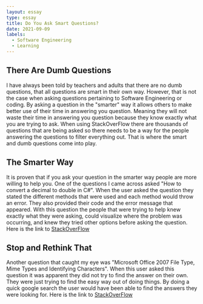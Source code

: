 ```yaml
---
layout: essay
type: essay
title: Do You Ask Smart Questions?
date: 2021-09-09
labels:
  - Software Engineering
  - Learning
---
```


## There Are Dumb Questions

I have always been told by teachers and adults that there are no dumb questions, that all questions are smart in their own way. However, that is not the case when asking questions pertaining to Software Engineering or coding.  By asking a question in the "smarter" way it allows others to make better use of their time in answering you question. Meaning they will not waste their time in answering you question because they know exactly what you are trying to ask. When using StackOverFlow there are thousands of questions that are being asked so there needs to be a way for the people answering the questions to filter everything out. That is where the smart and dumb questions come into play.

## The Smarter Way

It is proven that if you ask your question in the smarter way people are more willing to help you. One of the questions I came across asked "How to convert a decimal to  double in C#". When the user asked the question they stated the different methods that were used and each method would throw an error. They also provided their code and the error message that appeared. With this question the people that were trying to help knew exactly what they were asking, could visualize where the problem was occurring, and knew they tried other options before asking the question.
Here is the link to [StackOverFlow](https://stackoverflow.com/questions/4/how-to-convert-a-decimal-to-a-double-in-c)

## Stop and Rethink That

Another question that caught my eye was "Microsoft Office 2007 File Type, Mime Types and Identifying Characters". When this user asked this question it was apparent they did not try to find the answer on their own. They were just trying to find the easy way out of doing things. By doing a quick google search the user would have been able to find the answers they were looking for.
Here is the link to [StackOverFlow](https://stackoverflow.com/questions/61/microsoft-office-2007-file-type-mime-types-and-identifying-characters)
